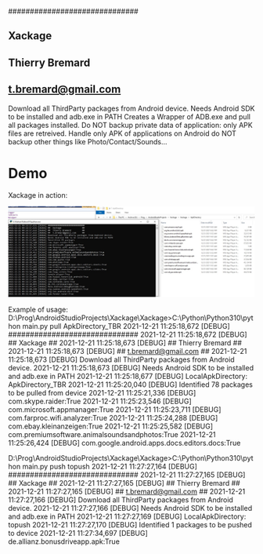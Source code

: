 ##############################
##  Xackage                 ##
##  Thierry Bremard         ##
##  t.bremard@gmail.com     ##
Download all ThirdParty packages from Android device.
Needs Android SDK to be installed and adb.exe in PATH
Creates a Wrapper of ADB.exe and pull all packages installed.
Do NOT backup private data of application: only APK files are retreived.
Handle only APK of applications on Android
do NOT backup other things like Photo/Contact/Sounds...



# Demo

Xackage in action:

![Pulling](Screenshots/xackage_1.jpg "pulling packages")


Example of usage:
D:\Prog\AndroidStudioProjects\Xackage\Xackage>C:\Python\Python310\python main.py pull ApkDirectory_TBR
2021-12-21 11:25:18,672 [DEBUG] ##############################
2021-12-21 11:25:18,672 [DEBUG] ##  Xackage                 ##
2021-12-21 11:25:18,673 [DEBUG] ##  Thierry Bremard         ##
2021-12-21 11:25:18,673 [DEBUG] ##  t.bremard@gmail.com     ##
2021-12-21 11:25:18,673 [DEBUG] Download all ThirdParty packages from Android device.
2021-12-21 11:25:18,673 [DEBUG] Needs Android SDK to be installed and adb.exe in PATH
2021-12-21 11:25:18,677 [DEBUG] LocalApkDirectory: ApkDirectory_TBR
2021-12-21 11:25:20,040 [DEBUG] Identified 78 packages to be pulled from device
2021-12-21 11:25:21,336 [DEBUG] com.skype.raider:True
2021-12-21 11:25:23,546 [DEBUG] com.microsoft.appmanager:True
2021-12-21 11:25:23,711 [DEBUG] com.farproc.wifi.analyzer:True
2021-12-21 11:25:24,288 [DEBUG] com.ebay.kleinanzeigen:True
2021-12-21 11:25:25,582 [DEBUG] com.premiumsoftware.animalsoundsandphotos:True
2021-12-21 11:25:26,424 [DEBUG] com.google.android.apps.docs.editors.docs:True


D:\Prog\AndroidStudioProjects\Xackage\Xackage>C:\Python\Python310\python main.py push topush
2021-12-21 11:27:27,164 [DEBUG] ##############################
2021-12-21 11:27:27,165 [DEBUG] ##  Xackage                 ##
2021-12-21 11:27:27,165 [DEBUG] ##  Thierry Bremard         ##
2021-12-21 11:27:27,165 [DEBUG] ##  t.bremard@gmail.com     ##
2021-12-21 11:27:27,166 [DEBUG] Download all ThirdParty packages from Android device.
2021-12-21 11:27:27,166 [DEBUG] Needs Android SDK to be installed and adb.exe in PATH
2021-12-21 11:27:27,169 [DEBUG] LocalApkDirectory: topush
2021-12-21 11:27:27,170 [DEBUG] Identified 1 packages to be pushed to device
2021-12-21 11:27:34,697 [DEBUG] de.allianz.bonusdriveapp.apk:True
